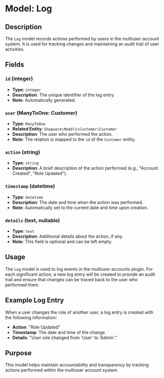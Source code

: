# Model: Log

## Description
The `Log` model records actions performed by users in the multiuser account system. It is used for tracking changes and maintaining an audit trail of user activities.

## Fields

### `id` (integer)
- **Type**: `integer`
- **Description**: The unique identifier of the log entry.
- **Note**: Automatically generated.

### `user` (ManyToOne: Customer)
- **Type**: `ManyToOne`
- **Related Entity**: `Shopware\Models\Customer\Customer`
- **Description**: The user who performed the action.
- **Note**: The relation is mapped to the `id` of the `Customer` entity.

### `action` (string)
- **Type**: `string`
- **Description**: A brief description of the action performed (e.g., "Account Created", "Role Updated").

### `timestamp` (datetime)
- **Type**: `datetime`
- **Description**: The date and time when the action was performed.
- **Note**: Automatically set to the current date and time upon creation.

### `details` (text, nullable)
- **Type**: `text`
- **Description**: Additional details about the action, if any.
- **Note**: This field is optional and can be left empty.

## Usage
The `Log` model is used to log events in the multiuser accounts plugin. For each significant action, a new log entry will be created to provide an audit trail and ensure that changes can be traced back to the user who performed them.

## Example Log Entry
When a user changes the role of another user, a log entry is created with the following information:
- **Action**: "Role Updated"
- **Timestamp**: The date and time of the change
- **Details**: "User role changed from 'User' to 'Admin'."

## Purpose
This model helps maintain accountability and transparency by tracking actions performed within the multiuser account system.
